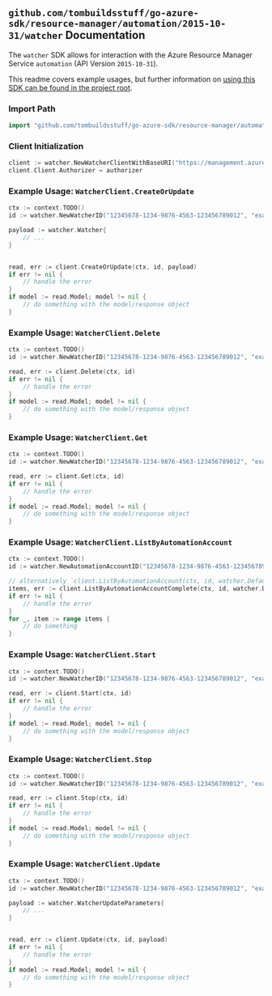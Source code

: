 
## `github.com/tombuildsstuff/go-azure-sdk/resource-manager/automation/2015-10-31/watcher` Documentation

The `watcher` SDK allows for interaction with the Azure Resource Manager Service `automation` (API Version `2015-10-31`).

This readme covers example usages, but further information on [using this SDK can be found in the project root](https://github.com/tombuildsstuff/go-azure-sdk/tree/main/docs).

### Import Path

```go
import "github.com/tombuildsstuff/go-azure-sdk/resource-manager/automation/2015-10-31/watcher"
```


### Client Initialization

```go
client := watcher.NewWatcherClientWithBaseURI("https://management.azure.com")
client.Client.Authorizer = authorizer
```


### Example Usage: `WatcherClient.CreateOrUpdate`

```go
ctx := context.TODO()
id := watcher.NewWatcherID("12345678-1234-9876-4563-123456789012", "example-resource-group", "automationAccountValue", "watcherValue")

payload := watcher.Watcher{
	// ...
}


read, err := client.CreateOrUpdate(ctx, id, payload)
if err != nil {
	// handle the error
}
if model := read.Model; model != nil {
	// do something with the model/response object
}
```


### Example Usage: `WatcherClient.Delete`

```go
ctx := context.TODO()
id := watcher.NewWatcherID("12345678-1234-9876-4563-123456789012", "example-resource-group", "automationAccountValue", "watcherValue")

read, err := client.Delete(ctx, id)
if err != nil {
	// handle the error
}
if model := read.Model; model != nil {
	// do something with the model/response object
}
```


### Example Usage: `WatcherClient.Get`

```go
ctx := context.TODO()
id := watcher.NewWatcherID("12345678-1234-9876-4563-123456789012", "example-resource-group", "automationAccountValue", "watcherValue")

read, err := client.Get(ctx, id)
if err != nil {
	// handle the error
}
if model := read.Model; model != nil {
	// do something with the model/response object
}
```


### Example Usage: `WatcherClient.ListByAutomationAccount`

```go
ctx := context.TODO()
id := watcher.NewAutomationAccountID("12345678-1234-9876-4563-123456789012", "example-resource-group", "automationAccountValue")

// alternatively `client.ListByAutomationAccount(ctx, id, watcher.DefaultListByAutomationAccountOperationOptions())` can be used to do batched pagination
items, err := client.ListByAutomationAccountComplete(ctx, id, watcher.DefaultListByAutomationAccountOperationOptions())
if err != nil {
	// handle the error
}
for _, item := range items {
	// do something
}
```


### Example Usage: `WatcherClient.Start`

```go
ctx := context.TODO()
id := watcher.NewWatcherID("12345678-1234-9876-4563-123456789012", "example-resource-group", "automationAccountValue", "watcherValue")

read, err := client.Start(ctx, id)
if err != nil {
	// handle the error
}
if model := read.Model; model != nil {
	// do something with the model/response object
}
```


### Example Usage: `WatcherClient.Stop`

```go
ctx := context.TODO()
id := watcher.NewWatcherID("12345678-1234-9876-4563-123456789012", "example-resource-group", "automationAccountValue", "watcherValue")

read, err := client.Stop(ctx, id)
if err != nil {
	// handle the error
}
if model := read.Model; model != nil {
	// do something with the model/response object
}
```


### Example Usage: `WatcherClient.Update`

```go
ctx := context.TODO()
id := watcher.NewWatcherID("12345678-1234-9876-4563-123456789012", "example-resource-group", "automationAccountValue", "watcherValue")

payload := watcher.WatcherUpdateParameters{
	// ...
}


read, err := client.Update(ctx, id, payload)
if err != nil {
	// handle the error
}
if model := read.Model; model != nil {
	// do something with the model/response object
}
```
